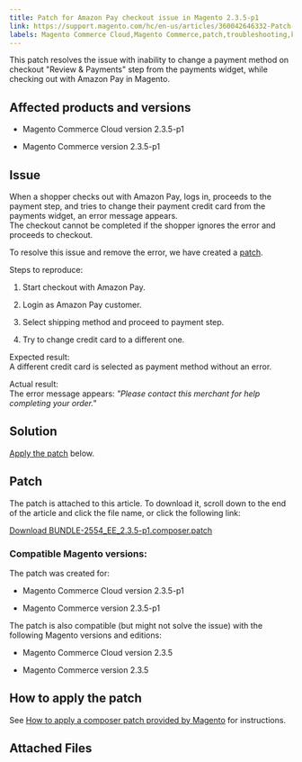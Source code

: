 ```yaml
---
title: Patch for Amazon Pay checkout issue in Magento 2.3.5-p1
link: https://support.magento.com/hc/en-us/articles/360042646332-Patch-for-Amazon-Pay-checkout-issue-in-Magento-2-3-5-p1
labels: Magento Commerce Cloud,Magento Commerce,patch,troubleshooting,known issues,Amazon Pay,2.3.5-p1
---
```


This patch resolves the issue with inability to change a payment method on checkout "Review & Payments" step from the payments widget, while checking out with Amazon Pay in Magento.

## Affected products and versions

* Magento Commerce Cloud version 2.3.5-p1

* Magento Commerce version 2.3.5-p1

## Issue

When a shopper checks out with Amazon Pay, logs in, proceeds to the payment step, and tries to change their payment credit card from the payments widget, an error message appears.  
 The checkout cannot be completed if the shopper ignores the error and proceeds to checkout.

To resolve this issue and remove the error, we have created a [patch](https://support.magento.com/hc/en-us/article_attachments/360056411111/BUNDLE-2554_EE_2.3.5-p1.composer.patch).

Steps to reproduce:

1. Start checkout with Amazon Pay.

1. Login as Amazon Pay customer.

1. Select shipping method and proceed to payment step.

1. Try to change credit card to a different one.

Expected result:  
 A different credit card is selected as payment method without an error.

Actual result:  
 The error message appears: *"Please contact this merchant for help completing your order."*

## Solution

[Apply the patch](https://support.magento.com/hc/en-us/article_attachments/360056411111/BUNDLE-2554_EE_2.3.5-p1.composer.patch) below.

## Patch

The patch is attached to this article. To download it, scroll down to the end of the article and click the file name, or click the following link:

[Download BUNDLE-2554\_EE\_2.3.5-p1.composer.patch](https://support.magento.com/hc/en-us/article_attachments/360056411111/BUNDLE-2554_EE_2.3.5-p1.composer.patch)

### Compatible Magento versions:

The patch was created for:

* Magento Commerce Cloud version 2.3.5-p1

* Magento Commerce version 2.3.5-p1

The patch is also compatible (but might not solve the issue) with the following Magento versions and editions:

* Magento Commerce Cloud version 2.3.5

* Magento Commerce version 2.3.5

## How to apply the patch

See [How to apply a composer patch provided by Magento](https://support.magento.com/hc/en-us/articles/360028367731) for instructions.

## Attached Files

